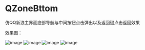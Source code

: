 ﻿# QZoneBttom
仿QQ新浪主界面底部导航与中间按钮点击弹出以及返回键点击返回效果

效果图：

![image](https://github.com/tiankonglanlande/QZoneBttom/raw/master/screenshots/1.png)
![image](https://github.com/tiankonglanlande/QZoneBttom/raw/master/screenshots/2.png)
![image](https://github.com/tiankonglanlande/QZoneBttom/raw/master/screenshots/3.png)
![image](https://github.com/tiankonglanlande/QZoneBttom/raw/master/screenshots/4.png)
